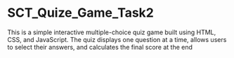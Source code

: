 # SCT_Quize_Game_Task2
This is a simple interactive multiple-choice quiz game built using HTML, CSS, and JavaScript. The quiz displays one question at a time, allows users to select their answers, and calculates the final score at the end
